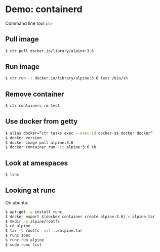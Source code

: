 # Demo: containerd

Command line tool `ctr`

## Pull image

```bash
$ ctr pull docker.io/library/alpine:3.6
```

## Run image

```bash
$ ctr run -t docker.io/library/alpine:3.6 test /bin/sh
```

## Remove container

```bash
$ ctr containers rm test
```

## Use docker from getty

```bash
$ alias docker=“ctr tasks exec --exec-id docker-$$ docker docker“
$ docker version
$ docker image pull alpine:3.6
$ docker container run -it alpine:3.6 sh
```

## Look at amespaces

```bash
$ lsns
```

## Looking at runc

On ubuntu:

```bash
$ apt-get -y install runc
$ docker export $(docker container create alpine:3.6) > alpine.tar
$ mkdir -p alpine/rootfs
$ cd alpine
$ tar -C rootfs -xvf ../alpine.tar
$ runc spec
$ runc run alpine
$ sudo runc list
```
